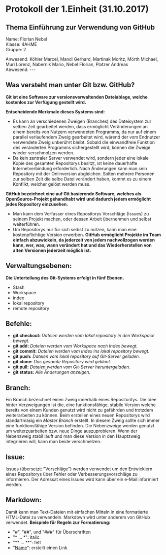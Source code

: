 # Protokoll der 1.Einheit (31.10.2017)

## Thema Einführung zur Verwendung von GitHub

Name:     Florian Nebel  
Klasse:   4AHME  
Gruppe:   2  

Anwesend: Köhler Marcel, Mandl Gerhard, Martinak Moritz, Mörth Michael, Muri Lorenz, Nabernik Mario, Nebel Florian, Platzer Andreas  
Abwesend: ---

## Was versteht man unter Git bzw. GitHub?
**Git ist eine Software zur versionsverwaltenden Dateiablage, welche kostenlos zur Verfügung gestellt wird.**

**Entscheidende Merkmale dieses Systems sind:**
* Es kann an verschiedenen Zweigen (Branches) des Dateisystem zur selben Zeit gearbeitet werden, dass ermöglicht Veränderungen an einem bereits von Nutzern verwendeten Programms, da nur auf einem parallel verlaufendem Zweig gearbeitet wird, wärend der vom Endnutzer verwendete Zweig unberührt bleibt. Sobald die einwandfreie Funktion des veränderten Programms sichergestellt wird, können die Zweige wieder verschmolzen werden.
* Da kein zentraler Server verwendet wird, sondern jeder eine lokale Kopie des gesamten Repositorys besitzt, ist keine dauerhafte Internetverbindung erforderlich. Nach Änderungen kann man sein Repository mit der Onlinversion abgleichen. Solten mehrere Personen zur selben Zeit die selbe Datei verändert haben, kommt es zu einem Konflikt, welcher gelöst werden muss.

**GitHub bezeichnet eine auf Git basierende Software, welches als OpenSource-Projekt gehandhabt wird und dadurch jedem ermöglicht jedes Ropository einzusehen.**
* Man kann dem Verfasser eines Repositorys Vorschläge (Issues) zu seinem Projekt machen, oder dessen Arbeit übernehmen und selbst weiterführen.
* Um Repositorys nur für sich selbst zu nutzen, kann man eine kostenpflichtige Version erwerben.
**GitHub ermöglicht Projekte im Team einfach abzuwickeln, da jederzeit von jedem nachvollzogen werden kann, wer, was, wann verändert hat und das Wiederherstellen von alten Versionen jederzeit möglich ist.**

## Verwaltungsebenen:
**Die Unterteilung des Git-Systems erfolgt in fünf Ebenen.**
* Stash
* Workspace
* index
* lokal repository
* remote repository

## Befehle:
* **git checkout:** *Dateien werden vom lokal repository in den Workspace bewegt.*
* **git add:** *Dateien werden vom Workspace nach Index bewegt.*
* **git commit:** *Dateien werden vom Index ins lokal repository bewegt.*
* **git push:** *Dateien vom lokal repository auf Git-Server geladen.*
* **git clone:** *Das gesamte Repository wird geklont.*
* **git pull:** *Dateien werden vom Git-Server heruntergeladen.*
* **git status:** *Alle Änderungen anzeigen.*

## Branch:
Ein Branch bezeichnet einen Zweig innerhalb eines Repositoritys. Die Idee hinter Verzweigungen ist die, eine funktionsfähige, stabile Version welche bereits von einem Kunden genutzt wird nicht zu gefährden und trotzdem weiterarbeiten zu können. Beim erstellen eines neuen Repositorys wird standartmäsig ein *Master Branch* erstellt. In diesem Zweig sollte sich immer eine funktionsfähige Version befinden. Die Nebenzweige werden genutzt um weiterzuarbeiten bzw. neue Dinge auszuprobieren. Wenn der Nebenzweig stabil läuft und man diese Version in den Hauptzweig integrieren will, kann man beide verschmelzen.

## Issue:
Issues (übersetzt: "Vorschläge") werden verwendet um den Entwicklern eines Repositorys über Fehler oder Verbesserungsvorschläge zu informieren. Der Adressat eines Issues wird kann über ein e-Mail informiert werden.

## Markdown:
Damit kann man Text-Dateien mit einfachen Mitteln in eine formatierte HTML-Datei zu verwandeln. Markdown wird unter anderem von GitHub verwendet.
**Beispiele für Regeln zur Formatierung:**
* "#", "##", und "###" für Überschriften
* "* ... *": italic
* "** ... **": fett
* "[Name]("Link")": erstellt einen Link
